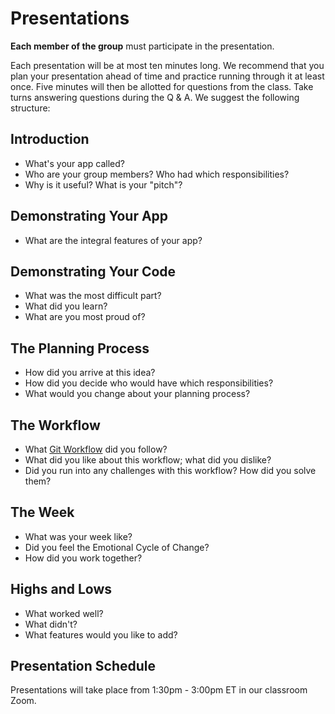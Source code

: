 # Presentations

**Each member of the group** must participate in the presentation.

Each presentation will be at most ten minutes long. We recommend that you plan
your presentation ahead of time and practice running through it at least once.
Five minutes will then be allotted for questions from the class. Take turns
answering questions during the Q & A. We suggest the following structure:

## Introduction

- What's your app called?
- Who are your group members? Who had which responsibilities?
- Why is it useful? What is your "pitch"?

## Demonstrating Your App

- What are the integral features of your app?

## Demonstrating Your Code

- What was the most difficult part?
- What did you learn?
- What are you most proud of?

## The Planning Process

- How did you arrive at this idea?
- How did you decide who would have which responsibilities?
- What would you change about your planning process?

## The Workflow

- What
  [Git Workflow](https://git.generalassemb.ly/ga-wdi-lessons/git-teams#git-workflows-5-min--055)
  did you follow?
- What did you like about this workflow; what did you dislike?
- Did you run into any challenges with this workflow? How did you solve them?

## The Week

- What was your week like?
- Did you feel the Emotional Cycle of Change?
- How did you work together?

## Highs and Lows

- What worked well?
- What didn't?
- What features would you like to add?

## Presentation Schedule

Presentations will take place from 1:30pm - 3:00pm ET in our classroom Zoom.
